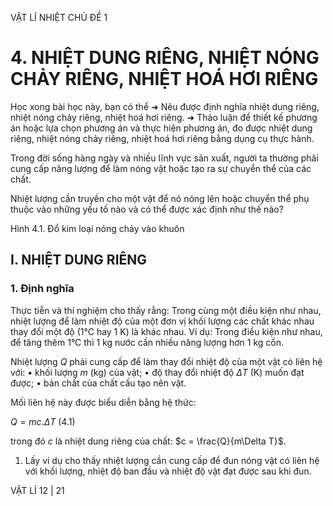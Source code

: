 VẬT LÍ NHIỆT CHỦ ĐỀ 1

# 4. NHIỆT DUNG RIÊNG, NHIỆT NÓNG CHẢY RIÊNG, NHIỆT HOÁ HƠI RIÊNG

Học xong bài học này, bạn có thể
➜ Nêu được định nghĩa nhiệt dung riêng, nhiệt nóng chảy riêng, nhiệt hoá hơi riêng.
➜ Thảo luận để thiết kế phương án hoặc lựa chọn phương án và thực hiện phương án, đo được nhiệt dung riêng, nhiệt nóng chảy riêng, nhiệt hoá hơi riêng bằng dụng cụ thực hành.

Trong đời sống hàng ngày và nhiều lĩnh vực sản xuất, người ta thường phải cung cấp năng lượng để làm nóng vật hoặc tạo ra sự chuyển thể của các chất.

Nhiệt lượng cần truyền cho một vật để nó nóng lên hoặc chuyển thể phụ thuộc vào những yếu tố nào và có thể được xác định như thế nào?

Hình 4.1. Đổ kim loại nóng chảy vào khuôn

## I. NHIỆT DUNG RIÊNG

### 1. Định nghĩa

Thực tiễn và thí nghiệm cho thấy rằng: Trong cùng một điều kiện như nhau, nhiệt lượng để làm nhiệt độ của một đơn vị khối lượng các chất khác nhau thay đổi một độ (1°C hay 1 K) là khác nhau. Ví dụ: Trong điều kiện như nhau, để tăng thêm 1°C thì 1 kg nước cần nhiều năng lượng hơn 1 kg cồn.

Nhiệt lượng $Q$ phải cung cấp để làm thay đổi nhiệt độ của một vật có liên hệ với:
• khối lượng $m$ (kg) của vật;
• độ thay đổi nhiệt độ $\Delta T$ (K) muốn đạt được;
• bản chất của chất cấu tạo nên vật.

Mối liên hệ này được biểu diễn bằng hệ thức:

$Q = mc.\Delta T$ (4.1)

trong đó $c$ là nhiệt dung riêng của chất: $c = \frac{Q}{m\Delta T}$.

1. Lấy ví dụ cho thấy nhiệt lượng cần cung cấp để đun nóng vật có liên hệ với khối lượng, nhiệt độ ban đầu và nhiệt độ vật đạt được sau khi đun.

VẬT LÍ 12 | 21